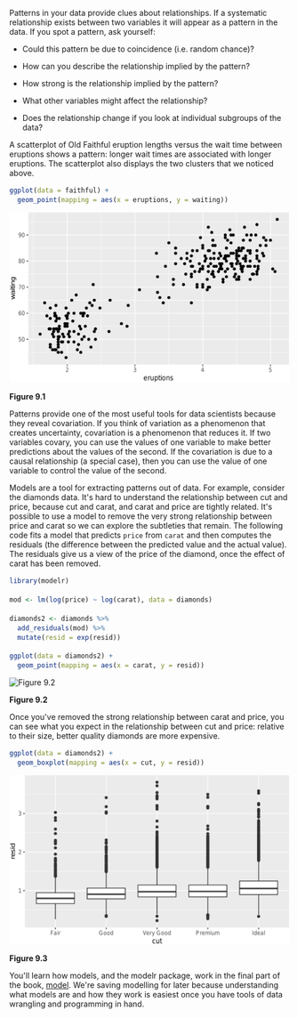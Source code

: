 
Patterns in your data provide clues about relationships. If a systematic relationship exists between two variables it will appear as a pattern in the data. If you spot a pattern, ask yourself:

+ Could this pattern be due to coincidence (i.e. random chance)?

+ How can you describe the relationship implied by the pattern?

+ How strong is the relationship implied by the pattern?

+ What other variables might affect the relationship?

+ Does the relationship change if you look at individual subgroups of the data?

A scatterplot of Old Faithful eruption lengths versus the wait time between eruptions shows a pattern: longer wait times are associated with longer eruptions. The scatterplot also displays the two clusters that we noticed above.


```r
ggplot(data = faithful) + 
  geom_point(mapping = aes(x = eruptions, y = waiting))
```



![Figure 9.1](EDA_files/figure-latex/unnamed-chunk-37-1.jpg)

**Figure 9.1**

Patterns provide one of the most useful tools for data scientists because they reveal covariation. If you think of variation as a phenomenon that creates uncertainty, covariation is a phenomenon that reduces it. If two variables covary, you can use the values of one variable to make better predictions about the values of the second. If the covariation is due to a causal relationship (a special case), then you can use the value of one variable to control the value of the second.

Models are a tool for extracting patterns out of data. For example, consider the diamonds data. It's hard to understand the relationship between cut and price, because cut and carat, and carat and price are tightly related. It's possible to use a model to remove the very strong relationship between price and carat so we can explore the subtleties that remain. The following code fits a model that predicts `price` from `carat` and then computes the residuals (the difference between the predicted value and the actual value). The residuals give us a view of the price of the diamond, once the effect of carat has been removed. 


```r
library(modelr)

mod <- lm(log(price) ~ log(carat), data = diamonds)

diamonds2 <- diamonds %>% 
  add_residuals(mod) %>% 
  mutate(resid = exp(resid))

ggplot(data = diamonds2) + 
  geom_point(mapping = aes(x = carat, y = resid))
```



![Figure 9.2](EDA_files/figure-latex/unnamed-chunk-38-1.png)

**Figure 9.2**

Once you've removed the strong relationship between carat and price, you can see what you expect in the relationship between cut and price: relative to their size, better quality diamonds are more expensive. 


```r
ggplot(data = diamonds2) + 
  geom_boxplot(mapping = aes(x = cut, y = resid))
```



![Figure 9.3](EDA_files/figure-latex/unnamed-chunk-39-1.jpg)

**Figure 9.3**

You'll learn how models, and the modelr package, work in the final part of the book, [model](#model-intro). We're saving modelling for later because understanding what models are and how they work is easiest once you have tools of data wrangling and programming in hand.
